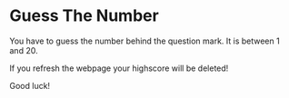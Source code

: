 # Guess The Number

You have to guess the number behind the question mark. It is between 1 and 20.

If you refresh the webpage your highscore will be deleted!

Good luck!
